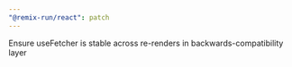 ```yaml
---
"@remix-run/react": patch
---
```


Ensure useFetcher is stable across re-renders in backwards-compatibility layer
